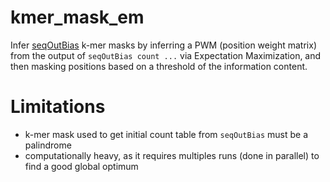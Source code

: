 # kmer_mask_em

Infer [seqOutBias](https://github.com/guertinlab/seqOutBias) k-mer masks by inferring a PWM (position weight matrix) from the output of `seqOutBias count ...` via Expectation Maximization, and then masking positions based on a threshold of the information content.

# Limitations
- k-mer mask used to get initial count table from `seqOutBias` must be a palindrome
- computationally heavy, as it requires multiples runs (done in parallel) to find a good global optimum
